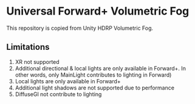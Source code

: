 # Universal Forward+ Volumetric Fog

This repository is copied from Unity HDRP Volumetric Fog.

## Limitations
1. XR not supported
2. Additional directional & local lights are only available in Forward+. In other words, only MainLight contributes to lighting in Forward)
3. Local lights are only available in Forward+
4. Additional light shadows are not supported due to performance
5. DiffuseGI not contribute to lighting